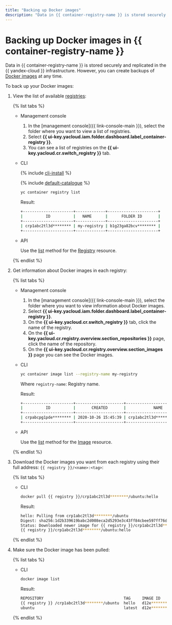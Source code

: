```yaml
---
title: "Backing up Docker images"
description: "Data in {{ container-registry-name }} is stored securely and replicated in the {{ yandex-cloud }} infrastructure. However, you can create backups of Docker images at any time. To back up your Docker images, follow the instructions in this article."
---
```


# Backing up Docker images in {{ container-registry-name }}

Data in {{ container-registry-name }} is stored securely and replicated in the {{ yandex-cloud }} infrastructure. However, you can create backups of [Docker images](../concepts/docker-image.md) at any time.

To back up your Docker images:

1. View the list of available [registries](registry.md):

   {% list tabs %}

   - Management console

      1. In the [management console]({{ link-console-main }}), select the folder where you want to view a list of registries.
      1. Select **{{ ui-key.yacloud.iam.folder.dashboard.label_container-registry }}**.
      1. You can see a list of registries on the **{{ ui-key.yacloud.cr.switch_registry }}** tab.

   - CLI

      {% include [cli-install](../../_includes/cli-install.md) %}

      {% include [default-catalogue](../../_includes/default-catalogue.md) %}

      ```bash
      yc container registry list
      ```

      Result:

      ```bash
      +----------------------+-------------+----------------------+
      |          ID          |   NAME      |      FOLDER ID       |
      +----------------------+-------------+----------------------+
      | crp1abc2tl3d******** | my-registry | b1g23ga82bcv******** |
      +----------------------+-------------+----------------------+
      ```

   - API

      Use the [list](../api-ref/Registry/list.md) method for the [Registry](../api-ref/Registry/) resource.

   {% endlist %}

1. Get information about Docker images in each registry:

   {% list tabs %}

   - Management console

      1. In the [management console]({{ link-console-main }}), select the folder where you want to view information about Docker images.
      1. Select **{{ ui-key.yacloud.iam.folder.dashboard.label_container-registry }}**.
      1. On the **{{ ui-key.yacloud.cr.switch_registry }}** tab, click the name of the registry.
      1. On the **{{ ui-key.yacloud.cr.registry.overview.section_repositories }}** page, click the name of the repository.
      1. On the **{{ ui-key.yacloud.cr.registry.overview.section_images }}** page you can see the Docker images.

   - CLI

      ```bash
      yc container image list --registry-name my-registry
      ```

      Where `registry-name`: Registry name.

      Result:

      ```bash
      +----------------------+---------------------+-----------------------------+-------+-----------------+
      |          ID          |       CREATED       |            NAME             | TAGS  | COMPRESSED SIZE |
      +----------------------+---------------------+-----------------------------+-------+-----------------+
      | crpabcpg1pde******** | 2020-10-26 15:45:39 | crp1abc2tl3d********/ubuntu | hello | 27.2 MB         |
      +----------------------+---------------------+-----------------------------+-------+-----------------+
      ```

   - API

      Use the [list](../api-ref/Image/list.md) method for the [Image](../api-ref/Image/) resource.

   {% endlist %}

1. Download the Docker images you want from each registry using their full address: `{{ registry }}/<name>:<tag>`:

   {% list tabs %}

   - CLI

      ```bash
      docker pull {{ registry }}/crp1abc2tl3d********/ubuntu:hello
      ```

      Result:

      ```bash
      hello: Pulling from crp1abc2tl3d********/ubuntu
      Digest: sha256:1d2b339619babc2d008eca2d5293e3c43ff84cbee597ff76dd3e7f7d********
      Status: Downloaded newer image for {{ registry }}/crp1abc2tl3d********/ubuntu:hello
      {{ registry }}/crp1abc2tl3d********/ubuntu:hello
      ```

   {% endlist %}

1. Make sure the Docker image has been pulled:

   {% list tabs %}

   - CLI

      ```bash
      docker image list
      ```

      Result:

      ```bash
      REPOSITORY                                   TAG     IMAGE ID      CREATED     SIZE
      {{ registry }} /crp1abc2tl3d********/ubuntu  hello   d12e********  3 days ago  72.9MB
      ubuntu                                       latest  d12e********  3 days ago  72.9MB
      ```

   {% endlist %}